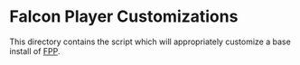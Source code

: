 # Falcon Player Customizations

This directory contains the script which will appropriately customize a base install of [FPP](https://github.com/FalconChristmas/fpp).

